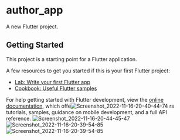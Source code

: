 # author_app

A new Flutter project.

## Getting Started

This project is a starting point for a Flutter application.

A few resources to get you started if this is your first Flutter project:

- [Lab: Write your first Flutter app](https://docs.flutter.dev/get-started/codelab)
- [Cookbook: Useful Flutter samples](https://docs.flutter.dev/cookbook)

For help getting started with Flutter development, view the
[online documentation](https://docs.flutter.dev/), which offe![Screenshot_2022-11-16-20-40-44-74](https://user-images.githubusercontent.com/111499619/202232610-bc21fbe1-4cba-481a-b921-ffe0659a1c75.png)
rs tutorials,
samples, guidance on mobile development, and a full API reference.
![Screenshot_2022-11-16-20-44-45-47](https://user-images.githubusercontent.com/111499619/202232362-ca4b0d33-18b0-4c82-800e-2335f9697c1b.png)
![Screenshot_2022-11-16-20-39-54-85](https://user-images.githubusercontent.com/111499619/202232417-f0060151-be66-4e60-aca7-1aadcae70fd3.png)
![Screenshot_2022-11-16-20-39-54-85](https://user-images.githubusercontent.com/111499619/202232478-79b54e10-05af-4fbb-a92d-e8a5633cf52e.png)
